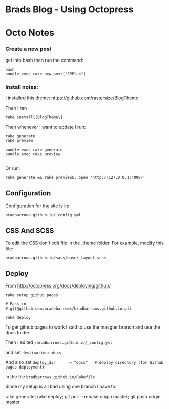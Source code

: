 # Brads Blog - Using Octopress

# Octo Notes

### Create a new post
get into bash then run the command:
```
bash
bundle exec rake new_post["SPPlus"]
```

### Install notes:
I installed this theme:
https://github.com/rastersize/BlogTheme


Then I ran
```
rake install\[BlogTheme\]
```

Then whenever I want to update I run:

```
rake generate
rake preview

bundle exec rake generate
bundle exec rake preview


```

Or run:

```
rake generate && rake preview&; open 'http://127.0.0.1:4000/'

```



## Configuration
Configuration for the site is in:
```
bradbarrows.github.io/_config.yml
```


## CSS And SCSS
To edit the CSS don't edit file in the .theme folder.
For example, modify this file:

```bradbarrows.github.io/sass/base/_layout.scss```


## Deploy
From
http://octopress.org/docs/deploying/github/

```
rake setup_github_pages

# Pass in
# git@github.com:bradebarrows/bradbarrows.github.io.git

rake deploy
```

To get github pages to work I said to use the masgter branch and use the docs folder

Then I edited
```/bradbarrows.github.io/_config.yml```

and set
```destination: docs```



And also set
```deploy_dir      = "docs"   # deploy directory (for Github pages deployment)```

in the file
```bradbarrows.github.io/Rakefile```



Since my setup is all bad using one branch I have to:

rake generate; rake deploy; git pull --rebase origin master; git push origin master